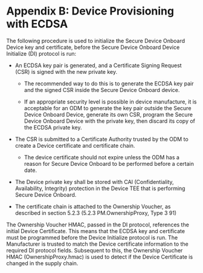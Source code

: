 # Appendix B: Device Provisioning with ECDSA

The following procedure is used to initialize the Secure Device Onboard
Device key and certificate, before the Secure Device Onboard Device Initialize
(DI) protocol is run:

-   An ECDSA key pair is generated, and a Certificate Signing Request (CSR) is
    signed with the new private key.

    -   The recommended way to do this is to generate the ECDSA key pair and the
        signed CSR inside the Secure Device Onboard device.

    -   If an appropriate security level is possible in device manufacture, it
        is acceptable for an ODM to generate the key pair outside the Secure Device Onboard
        Device, generate its own CSR, program the Secure Device Onboard Device with the
        private key, then discard its copy of the ECDSA private key.

-   The CSR is submitted to a Certificate Authority trusted by the ODM to create
    a Device certificate and certificate chain.

    -   The device certificate should not expire unless the ODM has a reason for
        Secure Device Onboard to be performed before a certain date.

-   The Device private key shall be stored with CAI (Confidentiality,
    Availability, Integrity) protection in the Device TEE that is performing
    Secure Device Onboard.

-   The certificate chain is attached to the Ownership Voucher, as described in
    section ‎5.2.3 (5.2.3	PM.OwnershipProxy, Type 3	91)

The Ownership Voucher HMAC, passed in the DI protocol, references the initial
Device Certificate. This means that the ECDSA key and certificate must be
programmed before the Device Initialize protocol is run. The Manufacturer is
trusted to match the Device certificate information to the required DI protocol
fields. Subsequent to this, the Ownership Voucher HMAC (OwnershipProxy.hmac) is
used to detect if the Device Certificate is changed in the supply chain.

